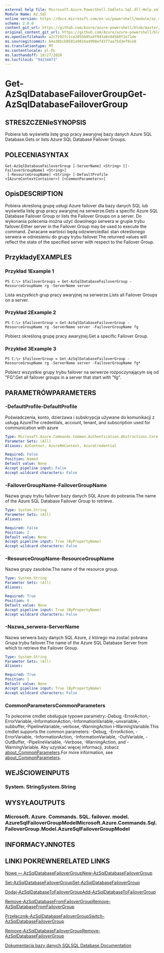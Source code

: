 ```yaml
---
external help file: Microsoft.Azure.PowerShell.Cmdlets.Sql.dll-Help.xml
Module Name: Az.Sql
online version: https://docs.microsoft.com/en-us/powershell/module/az.sql/get-azsqldatabasefailovergroup
schema: 2.0.0
content_git_url: https://github.com/Azure/azure-powershell/blob/master/src/Sql/Sql/help/Get-AzSqlDatabaseFailoverGroup.md
original_content_git_url: https://github.com/Azure/azure-powershell/blob/master/src/Sql/Sql/help/Get-AzSqlDatabaseFailoverGroup.md
ms.openlocfilehash: a2c7192fc1ce2055b05a4f943a0c04560f1e714e
ms.sourcegitcommit: b4a38bcb0501a9016a4998efd377aa75d3ef9ce8
ms.translationtype: MT
ms.contentlocale: pl-PL
ms.lasthandoff: 10/27/2020
ms.locfileid: "94234073"
---
```

# <span data-ttu-id="ed53d-101">Get-AzSqlDatabaseFailoverGroup</span><span class="sxs-lookup"><span data-stu-id="ed53d-101">Get-AzSqlDatabaseFailoverGroup</span></span>

## <span data-ttu-id="ed53d-102">STRESZCZENIe</span><span class="sxs-lookup"><span data-stu-id="ed53d-102">SYNOPSIS</span></span>
<span data-ttu-id="ed53d-103">Pobiera lub wyświetla listę grup pracy awaryjnej bazy danych Azure SQL Database.</span><span class="sxs-lookup"><span data-stu-id="ed53d-103">Gets or lists Azure SQL Database Failover Groups.</span></span>

## <span data-ttu-id="ed53d-104">POLECENIA</span><span class="sxs-lookup"><span data-stu-id="ed53d-104">SYNTAX</span></span>

```
Get-AzSqlDatabaseFailoverGroup [-ServerName] <String> [[-FailoverGroupName] <String>]
 [-ResourceGroupName] <String> [-DefaultProfile <IAzureContextContainer>] [<CommonParameters>]
```

## <span data-ttu-id="ed53d-105">Opis</span><span class="sxs-lookup"><span data-stu-id="ed53d-105">DESCRIPTION</span></span>
<span data-ttu-id="ed53d-106">Pobiera określoną grupę usługi Azure failover dla bazy danych SQL lub wyświetla listę grup pracy awaryjnej na serwerze.</span><span class="sxs-lookup"><span data-stu-id="ed53d-106">Gets a specific Azure SQL Database Failover Group or lists the Failover Groups on a server.</span></span>
<span data-ttu-id="ed53d-107">Do wykonania polecenia można użyć dowolnego serwera w grupie trybu failover.</span><span class="sxs-lookup"><span data-stu-id="ed53d-107">Either server in the Failover Group may be used to execute the command.</span></span> <span data-ttu-id="ed53d-108">Zwracane wartości będą odzwierciedlać stan określonego serwera w odniesieniu do grupy trybu failover.</span><span class="sxs-lookup"><span data-stu-id="ed53d-108">The returned values will reflect the state of the specified server with respect to the Failover Group.</span></span>

## <span data-ttu-id="ed53d-109">Przykłady</span><span class="sxs-lookup"><span data-stu-id="ed53d-109">EXAMPLES</span></span>

### <span data-ttu-id="ed53d-110">Przykład 1</span><span class="sxs-lookup"><span data-stu-id="ed53d-110">Example 1</span></span>
```
PS C:\> $failoverGroups = Get-AzSqlDatabaseFailoverGroup -ResourceGroupName rg -ServerName server
```

<span data-ttu-id="ed53d-111">Lista wszystkich grup pracy awaryjnej na serwerze.</span><span class="sxs-lookup"><span data-stu-id="ed53d-111">Lists all Failover Groups on a server.</span></span>

### <span data-ttu-id="ed53d-112">Przykład 2</span><span class="sxs-lookup"><span data-stu-id="ed53d-112">Example 2</span></span>
```
PS C:\> $failoverGroup = Get-AzSqlDatabaseFailoverGroup -ResourceGroupName rg -ServerName server -FailoverGroupName fg
```

<span data-ttu-id="ed53d-113">Pobierz określoną grupę pracy awaryjnej.</span><span class="sxs-lookup"><span data-stu-id="ed53d-113">Get a specific Failover Group.</span></span>

### <span data-ttu-id="ed53d-114">Przykład 3</span><span class="sxs-lookup"><span data-stu-id="ed53d-114">Example 3</span></span>
```
PS C:\> $failoverGroup = Get-AzSqlDatabaseFailoverGroup -ResourceGroupName rg -ServerName server -FailoverGroupName fg*
```

<span data-ttu-id="ed53d-115">Pobierz wszystkie grupy trybu failover na serwerze rozpoczynającym się od "FG".</span><span class="sxs-lookup"><span data-stu-id="ed53d-115">Get all failover groups in a server that start with "fg".</span></span>

## <span data-ttu-id="ed53d-116">PARAMETRÓW</span><span class="sxs-lookup"><span data-stu-id="ed53d-116">PARAMETERS</span></span>

### <span data-ttu-id="ed53d-117">-DefaultProfile</span><span class="sxs-lookup"><span data-stu-id="ed53d-117">-DefaultProfile</span></span>
<span data-ttu-id="ed53d-118">Poświadczenia, konto, dzierżawa i subskrypcja używane do komunikacji z usługą Azure</span><span class="sxs-lookup"><span data-stu-id="ed53d-118">The credentials, account, tenant, and subscription used for communication with azure</span></span>

```yaml
Type: Microsoft.Azure.Commands.Common.Authentication.Abstractions.Core.IAzureContextContainer
Parameter Sets: (All)
Aliases: AzContext, AzureRmContext, AzureCredential

Required: False
Position: Named
Default value: None
Accept pipeline input: False
Accept wildcard characters: False
```

### <span data-ttu-id="ed53d-119">-FailoverGroupName</span><span class="sxs-lookup"><span data-stu-id="ed53d-119">-FailoverGroupName</span></span>
<span data-ttu-id="ed53d-120">Nazwa grupy trybu failover bazy danych SQL Azure do pobrania.</span><span class="sxs-lookup"><span data-stu-id="ed53d-120">The name of the Azure SQL Database Failover Group to retrieve.</span></span>

```yaml
Type: System.String
Parameter Sets: (All)
Aliases:

Required: False
Position: 2
Default value: None
Accept pipeline input: True (ByPropertyName)
Accept wildcard characters: False
```

### <span data-ttu-id="ed53d-121">-ResourceGroupName</span><span class="sxs-lookup"><span data-stu-id="ed53d-121">-ResourceGroupName</span></span>
<span data-ttu-id="ed53d-122">Nazwa grupy zasobów.</span><span class="sxs-lookup"><span data-stu-id="ed53d-122">The name of the resource group.</span></span>

```yaml
Type: System.String
Parameter Sets: (All)
Aliases:

Required: True
Position: 0
Default value: None
Accept pipeline input: True (ByPropertyName)
Accept wildcard characters: False
```

### <span data-ttu-id="ed53d-123">-Nazwa_serwera</span><span class="sxs-lookup"><span data-stu-id="ed53d-123">-ServerName</span></span>
<span data-ttu-id="ed53d-124">Nazwa serwera bazy danych SQL Azure, z którego ma zostać pobrana Grupa trybu failover.</span><span class="sxs-lookup"><span data-stu-id="ed53d-124">The name of the Azure SQL Database Server from which to retrieve the Failover Group.</span></span>

```yaml
Type: System.String
Parameter Sets: (All)
Aliases:

Required: True
Position: 1
Default value: None
Accept pipeline input: True (ByPropertyName)
Accept wildcard characters: False
```

### <span data-ttu-id="ed53d-125">CommonParameters</span><span class="sxs-lookup"><span data-stu-id="ed53d-125">CommonParameters</span></span>
<span data-ttu-id="ed53d-126">To polecenie cmdlet obsługuje typowe parametry:-Debug,-ErrorAction,-ErrorVariable,-InformationAction,-InformationVariable,-unvariable,-subbuffer,-PipelineVariable,-verbose,-WarningAction i-WarningVariable.</span><span class="sxs-lookup"><span data-stu-id="ed53d-126">This cmdlet supports the common parameters: -Debug, -ErrorAction, -ErrorVariable, -InformationAction, -InformationVariable, -OutVariable, -OutBuffer, -PipelineVariable, -Verbose, -WarningAction, and -WarningVariable.</span></span> <span data-ttu-id="ed53d-127">Aby uzyskać więcej informacji, zobacz [about_CommonParameters](http://go.microsoft.com/fwlink/?LinkID=113216).</span><span class="sxs-lookup"><span data-stu-id="ed53d-127">For more information, see [about_CommonParameters](http://go.microsoft.com/fwlink/?LinkID=113216).</span></span>

## <span data-ttu-id="ed53d-128">WEJŚCIOWE</span><span class="sxs-lookup"><span data-stu-id="ed53d-128">INPUTS</span></span>

### <span data-ttu-id="ed53d-129">System. String</span><span class="sxs-lookup"><span data-stu-id="ed53d-129">System.String</span></span>

## <span data-ttu-id="ed53d-130">WYSYŁA</span><span class="sxs-lookup"><span data-stu-id="ed53d-130">OUTPUTS</span></span>

### <span data-ttu-id="ed53d-131">Microsoft. Azure. Commands. SQL. failover. model. AzureSqlFailoverGroupModel</span><span class="sxs-lookup"><span data-stu-id="ed53d-131">Microsoft.Azure.Commands.Sql.FailoverGroup.Model.AzureSqlFailoverGroupModel</span></span>

## <span data-ttu-id="ed53d-132">INFORMACYJN</span><span class="sxs-lookup"><span data-stu-id="ed53d-132">NOTES</span></span>

## <span data-ttu-id="ed53d-133">LINKI POKREWNE</span><span class="sxs-lookup"><span data-stu-id="ed53d-133">RELATED LINKS</span></span>

[<span data-ttu-id="ed53d-134">Nowe — AzSqlDatabaseFailoverGroup</span><span class="sxs-lookup"><span data-stu-id="ed53d-134">New-AzSqlDatabaseFailoverGroup</span></span>](./New-AzSqlDatabaseFailoverGroup.md)

[<span data-ttu-id="ed53d-135">Set-AzSqlDatabaseFailoverGroup</span><span class="sxs-lookup"><span data-stu-id="ed53d-135">Set-AzSqlDatabaseFailoverGroup</span></span>](./Set-AzSqlDatabaseFailoverGroup.md)

[<span data-ttu-id="ed53d-136">Dodaj-AzSqlDatabaseToFailoverGroup</span><span class="sxs-lookup"><span data-stu-id="ed53d-136">Add-AzSqlDatabaseToFailoverGroup</span></span>](./Add-AzSqlDatabaseToFailoverGroup.md)

[<span data-ttu-id="ed53d-137">Remove-AzSqlDatabaseFromFailoverGroup</span><span class="sxs-lookup"><span data-stu-id="ed53d-137">Remove-AzSqlDatabaseFromFailoverGroup</span></span>](./Remove-AzSqlDatabaseFromFailoverGroup.md)

[<span data-ttu-id="ed53d-138">Przełącznik-AzSqlDatabaseFailoverGroup</span><span class="sxs-lookup"><span data-stu-id="ed53d-138">Switch-AzSqlDatabaseFailoverGroup</span></span>](./Switch-AzSqlDatabaseFailoverGroup.md)

[<span data-ttu-id="ed53d-139">Remove-AzSqlDatabaseFailoverGroup</span><span class="sxs-lookup"><span data-stu-id="ed53d-139">Remove-AzSqlDatabaseFailoverGroup</span></span>](./Remove-AzSqlDatabaseFailoverGroup.md)

[<span data-ttu-id="ed53d-140">Dokumentacja bazy danych SQL</span><span class="sxs-lookup"><span data-stu-id="ed53d-140">SQL Database Documentation</span></span>](https://docs.microsoft.com/azure/sql-database/)
